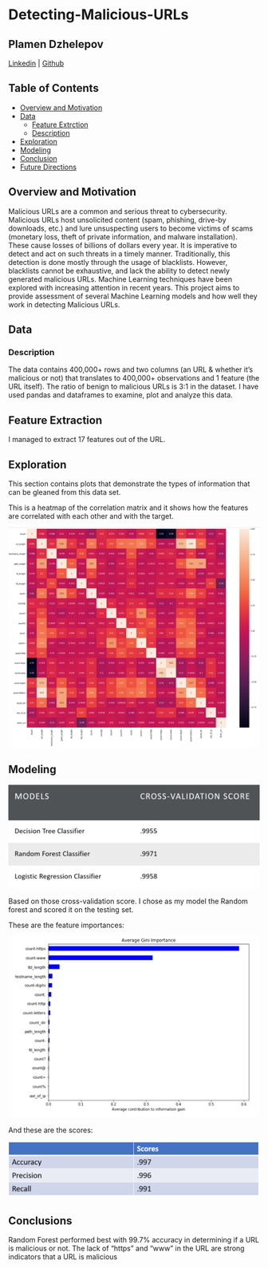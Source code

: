 # Detecting-Malicious-URLs

## Plamen Dzhelepov
[Linkedin](https://www.linkedin.com/in/pdzhelepov) | [Github](https://github.com/plamengj)

## Table of Contents

* [Overview and Motivation](#overview-and-motivation)
* [Data](#data)
  * [Feature Extrction](#feature-extraction)
  * [Description](#description)
* [Exploration](#exploration)
* [Modeling](#modeling)
* [Conclusion](#conclusion)
* [Future Directions](#future-directions)

## Overview and Motivation
Malicious URLs are a common and serious threat to cybersecurity. Malicious URLs host unsolicited content (spam, phishing, drive-by downloads, etc.) and lure unsuspecting users to become victims of scams (monetary loss, theft of private information, and malware installation). These cause losses of billions of dollars every year. It is imperative to detect and act on such threats in a timely manner. Traditionally, this detection is done mostly through the usage of blacklists. However, blacklists cannot be exhaustive, and lack the ability to detect newly generated malicious URLs. Machine Learning techniques have been explored with increasing attention in recent years. This project aims to provide assessment of several Machine Learning models and how well they work in detecting Malicious URLs.


## Data
### Description
The data contains 400,000+ rows and two columns (an URL & whether it’s malicious or not) that translates to 400,000+ observations and 1 feature (the URL itself). The ratio of benign to malicious URLs is 3:1 in the dataset. I have used pandas and dataframes to examine, plot and analyze this data.

## Feature Extraction
I managed to extract 17 features out of the URL.


## Exploration
This section contains plots that demonstrate the types of information that can be gleaned from this data set.

This is a heatmap of the correlation matrix and it shows how the features are correlated with each other and with the target.
<div align='left'>
<img src="figures/heatmap.png">
</div>

## Modeling

<div align='left'>
<img src='figures/cross-validation.png'>
</div>

Based on those cross-validation score. I chose as my model the Random forest and scored it on the testing set. 

These are the feature importances:
<div align='left'>
<img src='figures/feature-importances.png'>
</div>

And these are the scores:
<div align='left'>
<img src='figures/scores.png'>
</div>

<!-- And the confusion matrix:
<div align='left'>
<img src='figures/confusion-matrix.png'>
</div> -->


## Conclusions
Random Forest performed best with 99.7% accuracy in determining if a URL is malicious or not. The lack of “https” and “www” in the URL are strong indicators that a URL is malicious
